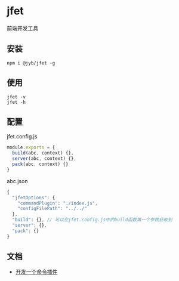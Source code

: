 # jfet

前端开发工具

## 安装

```shell
npm i @jyb/jfet -g
```

## 使用

```shell
jfet -v
jfet -h
```

## 配置

jfet.config.js

```javascript
module.exports = {
  build(abc, context) {},
  server(abc, context) {},
  pack(abc, context) {}
}
```

abc.json

```javascript
{
  "jfetOptions": {
    "commandPlugin": "./index.js",
    "configFilePath": "../../"
  },
  "build": {}, // 可以在jfet.config.js中的build函数第一个参数获取到
  "server": {},
  "pack": {}
}
```

## 文档

- [开发一个命令插件]()
